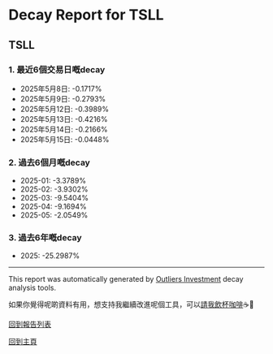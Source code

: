 # Decay Report for TSLL

## TSLL

### 1. 最近6個交易日嘅decay

- 2025年5月8日: -0.1717%
- 2025年5月9日: -0.2793%
- 2025年5月12日: -0.3989%
- 2025年5月13日: -0.4216%
- 2025年5月14日: -0.2166%
- 2025年5月15日: -0.0448%

### 2. 過去6個月嘅decay

- 2025-01: -3.3789%
- 2025-02: -3.9302%
- 2025-03: -9.5404%
- 2025-04: -9.1694%
- 2025-05: -2.0549%

### 3. 過去6年嘅decay

- 2025: -25.2987%

------------------------------
This report was automatically generated by [Outliers Investment](https://outliersecon.github.io/Outliers-Investment/) decay analysis tools.

如果你覺得呢啲資料有用，想支持我繼續改進呢個工具，可以[請我飲杯咖啡](https://buymeacoffee.com/outliersecon)☕🙏

[回到報告列表](https://outliersecon.github.io/Outliers-Investment/reports/reports_public)

[回到主頁](https://outliersecon.github.io/Outliers-Investment/)